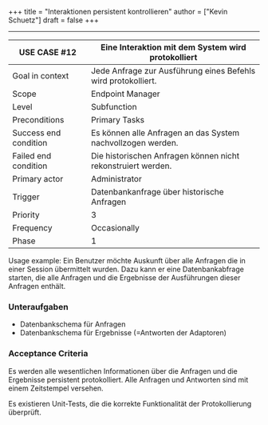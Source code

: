 +++
title = "Interaktionen persistent kontrollieren"
author = ["Kevin Schuetz"]
draft = false
+++

---

| USE CASE **#12**      | Eine Interaktion mit dem System wird protokolliert            |
|-----------------------|---------------------------------------------------------------|
| Goal in context       | Jede Anfrage zur Ausführung eines Befehls wird protokolliert. |
| Scope                 | Endpoint Manager                                              |
| Level                 | Subfunction                                                   |
| Preconditions         | Primary Tasks                                                 |
| Success end condition | Es können alle Anfragen an das System nachvollzogen werden.   |
| Failed end condition  | Die historischen Anfragen können nicht rekonstruiert werden.  |
| Primary actor         | Administrator                                                 |
| Trigger               | Datenbankanfrage über historische Anfragen                    |
| Priority              | 3                                                             |
| Frequency             | Occasionally                                                  |
| Phase                 | 1                                                             |

Usage example: Ein Benutzer möchte Auskunft über alle Anfragen die in einer Session 
übermittelt wurden. Dazu kann er eine Datenbankabfrage starten, die alle Anfragen
und die Ergebnisse der Ausführungen dieser Anfragen enthält.

### Unteraufgaben
- Datenbankschema für Anfragen
- Datenbankschema für Ergebnisse (=Antworten der Adaptoren)

### Acceptance Criteria
Es werden alle wesentlichen Informationen über die Anfragen und die Ergebnisse
persistent protokolliert.
Alle Anfragen und Antworten sind mit einem Zeitstempel versehen.

Es existieren Unit-Tests, die die korrekte Funktionalität der Protokollierung überprüft.
